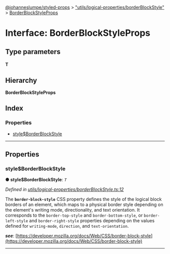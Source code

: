 [@johanneslumpe/styled-props](../README.md) > ["utils/logical-properties/borderBlockStyle"](../modules/_utils_logical_properties_borderblockstyle_.md) > [BorderBlockStyleProps](../interfaces/_utils_logical_properties_borderblockstyle_.borderblockstyleprops.md)

# Interface: BorderBlockStyleProps

## Type parameters
#### T 
## Hierarchy

**BorderBlockStyleProps**

## Index

### Properties

* [style$BorderBlockStyle](_utils_logical_properties_borderblockstyle_.borderblockstyleprops.md#style_borderblockstyle)

---

## Properties

<a id="style_borderblockstyle"></a>

###  style$BorderBlockStyle

**● style$BorderBlockStyle**: *`T`*

*Defined in [utils/logical-properties/borderBlockStyle.ts:12](https://github.com/johanneslumpe/styled-props/blob/8e709f1/src/utils/logical-properties/borderBlockStyle.ts#L12)*

The **`border-block-style`** CSS property defines the style of the logical block borders of an element, which maps to a physical border style depending on the element's writing mode, directionality, and text orientation. It corresponds to the `border-top-style` and `border-bottom-style`, or `border-left-style` and `border-right-style` properties depending on the values defined for `writing-mode`, `direction`, and `text-orientation`.

*__see__*: [https://developer.mozilla.org/docs/Web/CSS/border-block-style](https://developer.mozilla.org/docs/Web/CSS/border-block-style)

___

